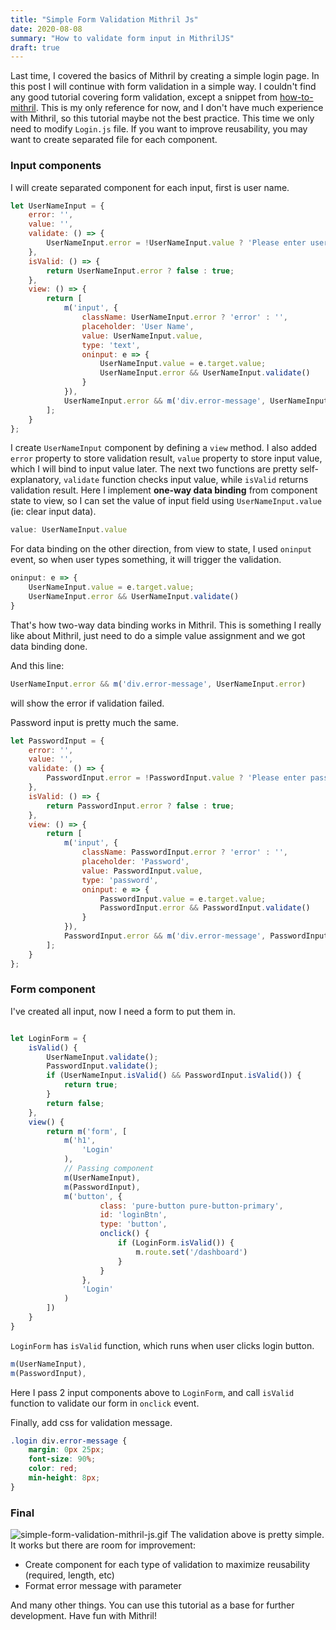 ```yaml
---
title: "Simple Form Validation Mithril Js"
date: 2020-08-08
summary: "How to validate form input in MithrilJS"
draft: true
---
```

Last time, I covered the basics of Mithril by creating a simple login page. In this post I will continue with form validation in a simple way.
I couldn't find any good tutorial covering form validation, except a snippet from [how-to-mithril](https://how-to-mithril.js.org/). This is my only reference for now, and I don't have much experience with Mithril, so this tutorial maybe not the best practice.
This time we only need to modify `Login.js` file. If you want to improve reusability, you may want to create separated file for each component.

### Input components
I will create separated component for each input, first is user name.
```JavaScript
let UserNameInput = {
    error: '',
    value: '',
    validate: () => {
        UserNameInput.error = !UserNameInput.value ? 'Please enter user name' : '';
    },
    isValid: () => {
        return UserNameInput.error ? false : true;
    },
    view: () => {
        return [
            m('input', {
                className: UserNameInput.error ? 'error' : '',
                placeholder: 'User Name',
                value: UserNameInput.value,
                type: 'text',
                oninput: e => {
                    UserNameInput.value = e.target.value;
                    UserNameInput.error && UserNameInput.validate()
                }
            }),
            UserNameInput.error && m('div.error-message', UserNameInput.error)
        ];
    }
};
```
I create `UserNameInput` component by defining a `view` method. I also added `error` property to store validation result, `value` property to store input value, which I will bind to input value later.
The next two functions are pretty self-explanatory, `validate` function checks input value, while `isValid` returns validation result.
Here I implement **one-way data binding** from component state to view, so I can set the value of input field using `UserNameInput.value` (ie: clear input data).
```JavaScript
value: UserNameInput.value
```
For data binding on the other direction, from view to state, I used `oninput` event, so when user types something, it will trigger the validation.
```JavaScript
oninput: e => {
    UserNameInput.value = e.target.value;
    UserNameInput.error && UserNameInput.validate()
}
```
That's how two-way data binding works in Mithril. This is something I really like about Mithril, just need to do a simple value assignment and we got data binding done.

And this line:
```JavaScript
UserNameInput.error && m('div.error-message', UserNameInput.error)
```
will show the error if validation failed.

Password input is pretty much the same.
```JavaScript
let PasswordInput = {
    error: '',
    value: '',
    validate: () => {
        PasswordInput.error = !PasswordInput.value ? 'Please enter password' : '';
    },
    isValid: () => {
        return PasswordInput.error ? false : true;
    },
    view: () => {
        return [
            m('input', {
                className: PasswordInput.error ? 'error' : '',
                placeholder: 'Password',
                value: PasswordInput.value,
                type: 'password',
                oninput: e => {
                    PasswordInput.value = e.target.value;
                    PasswordInput.error && PasswordInput.validate()
                }
            }),
            PasswordInput.error && m('div.error-message', PasswordInput.error)
        ];
    }
};
```
### Form component
I've created all input, now I need a form to put them in.
```JavaScript

let LoginForm = {
    isValid() {
        UserNameInput.validate();
        PasswordInput.validate();
        if (UserNameInput.isValid() && PasswordInput.isValid()) {
            return true;
        }
        return false;
    },
    view() {
        return m('form', [
            m('h1',
                'Login'
            ),
            // Passing component
            m(UserNameInput),
            m(PasswordInput),
            m('button', {
                    class: 'pure-button pure-button-primary',
                    id: 'loginBtn',
                    type: 'button',
                    onclick() {
                        if (LoginForm.isValid()) {
                            m.route.set('/dashboard')
                        }
                    }
                },
                'Login'
            )
        ])
    }
}
```
`LoginForm` has `isValid` function, which runs when user clicks login button.
```JavaScript
m(UserNameInput),
m(PasswordInput),
```
Here I pass 2 input components above to `LoginForm`, and call `isValid` function to validate our form in `onclick` event.

Finally, add css for validation message.
```CSS
.login div.error-message {
    margin: 0px 25px;
    font-size: 90%;
    color: red;
    min-height: 8px;
}
```
### Final
![simple-form-validation-mithril-js.gif](simple-form-validation-mithril-js.gif)
The validation above is pretty simple. It works but there are room for improvement:
* Create component for each type of validation to maximize reusability (required, length, etc)
* Format error message with parameter

And many other things. You can use this tutorial as a base for further development. Have fun with Mithril!
